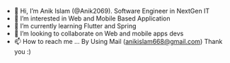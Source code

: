 - 👋 Hi, I’m Anik Islam (@Anik2069). Software Engineer in NextGen IT
- 👀 I’m interested in Web and Mobile Based Application
- 🌱 I’m currently learning Flutter and Spring
- 💞️ I’m looking to collaborate on Web and mobile apps devs
- 📫 How to reach me ... By Using Mail (anikislam668@gmail.com)
Thank you :)

<!---
Anik2069/Anik2069 is a ✨ special ✨ repository because its `README.md` (this file) appears on your GitHub profile.
You can click the Preview link to take a look at your changes.
--->

